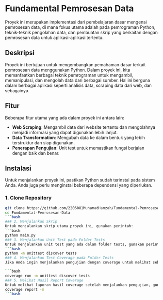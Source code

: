 # Fundamental Pemrosesan Data

Proyek ini merupakan implementasi dari pembelajaran dasar mengenai pemrosesan data, di mana fokus utama adalah pada pemrograman Python, teknik-teknik pengolahan data, dan pembuatan skrip yang berkaitan dengan pemrosesan data untuk aplikasi-aplikasi tertentu.

## Deskripsi

Proyek ini bertujuan untuk mengembangkan pemahaman dasar terkait pemrosesan data menggunakan Python. Dalam proyek ini, kita memanfaatkan berbagai teknik pemrograman untuk mengambil, memanipulasi, dan mengolah data dari berbagai sumber. Hal ini berguna dalam berbagai aplikasi seperti analisis data, scraping data dari web, dan sebagainya.

## Fitur

Beberapa fitur utama yang ada dalam proyek ini antara lain:
- **Web Scraping**: Mengambil data dari website tertentu dan mengolahnya menjadi informasi yang dapat digunakan lebih lanjut.
- **Data Transformation**: Mengubah data ke dalam bentuk yang lebih terstruktur dan siap digunakan.
- **Penerapan Pengujian**: Unit test untuk memastikan fungsi berjalan dengan baik dan benar.

## Instalasi

Untuk menjalankan proyek ini, pastikan Python sudah terinstal pada sistem Anda. Anda juga perlu menginstal beberapa dependensi yang diperlukan.

### 1. Clone Repository

```bash
git clone https://github.com/2206081MuhamadHamzah/Fundamental-Pemrosesan-Data.git
cd Fundamental-Pemrosesan-Data
```bash
### 2. Menjalankan Skrip
Untuk menjalankan skrip utama proyek ini, gunakan perintah:
```bash
python main.py
### 3. Menjalankan Unit Test pada Folder Tests
Untuk menjalankan unit test yang ada dalam folder tests, gunakan perintah:
```bash
python -m unittest discover tests
### 4. Menjalankan Test Coverage pada Folder Tests
Jika Anda ingin menjalankan pengujian dengan coverage untuk melihat seberapa banyak kode yang teruji, jalankan perintah berikut:

```bash
coverage run -m unittest discover tests
### 5. Melihat Hasil Report Coverage
Untuk melihat laporan hasil coverage setelah menjalankan pengujian, gunakan perintah:
coverage report -m
```bash
